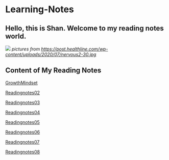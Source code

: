 # Learning-Notes

## Hello, this is Shan. Welcome to my reading notes world.


![](https://post.healthline.com/wp-content/uploads/2020/07/nervous2-30.jpg)
*pictures from https://post.healthline.com/wp-content/uploads/2020/07/nervous2-30.jpg*

## Content of My Reading Notes


[GrowthMindset](readingnotesMindset.md)

[Readingnotes02]()

[Readingnotes03](readingnotes03.md)

[Readingnotes04]()

[Readingnotes05]()

[Readingnotes06]()

[Readingnotes07]()

[Readingnotes08]()